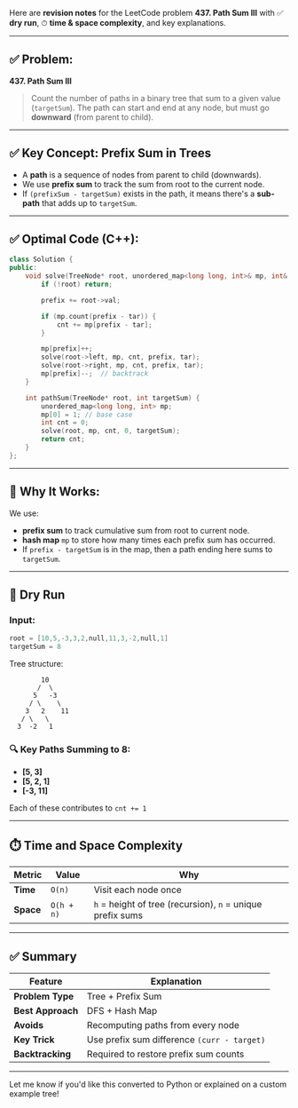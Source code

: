 Here are **revision notes** for the LeetCode problem **437. Path Sum III** with ✅ **dry run**, ⏱ **time & space complexity**, and key explanations.

---

## ✅ Problem:

**437. Path Sum III**

> Count the number of paths in a binary tree that sum to a given value (`targetSum`).
> The path can start and end at any node, but must go **downward** (from parent to child).

---

## ✅ Key Concept: Prefix Sum in Trees

* A **path** is a sequence of nodes from parent to child (downwards).
* We use **prefix sum** to track the sum from root to the current node.
* If `(prefixSum - targetSum)` exists in the path, it means there's a **sub-path** that adds up to `targetSum`.

---

## ✅ Optimal Code (C++):

```cpp
class Solution {
public:
    void solve(TreeNode* root, unordered_map<long long, int>& mp, int& cnt, long long prefix, int tar) {
        if (!root) return;

        prefix += root->val;

        if (mp.count(prefix - tar)) {
            cnt += mp[prefix - tar];
        }

        mp[prefix]++;
        solve(root->left, mp, cnt, prefix, tar);
        solve(root->right, mp, cnt, prefix, tar);
        mp[prefix]--;  // backtrack
    }

    int pathSum(TreeNode* root, int targetSum) {
        unordered_map<long long, int> mp;
        mp[0] = 1; // base case
        int cnt = 0;
        solve(root, mp, cnt, 0, targetSum);
        return cnt;
    }
};
```

---

## 🧠 Why It Works:

We use:

* **prefix sum** to track cumulative sum from root to current node.
* **hash map** `mp` to store how many times each prefix sum has occurred.
* If `prefix - targetSum` is in the map, then a path ending here sums to `targetSum`.

---

## 🧪 Dry Run

### Input:

```cpp
root = [10,5,-3,3,2,null,11,3,-2,null,1]
targetSum = 8
```

Tree structure:

```
        10
       /  \
      5   -3
     / \    \
    3   2    11
   / \   \
  3  -2   1
```

### 🔍 Key Paths Summing to 8:

* **\[5, 3]**
* **\[5, 2, 1]**
* **\[-3, 11]**

Each of these contributes to `cnt += 1`

---

## ⏱️ Time and Space Complexity

| Metric    | Value      | Why                                                        |
| --------- | ---------- | ---------------------------------------------------------- |
| **Time**  | `O(n)`     | Visit each node once                                       |
| **Space** | `O(h + n)` | `h` = height of tree (recursion), `n` = unique prefix sums |

---

## ✅ Summary

| Feature           | Explanation                                 |
| ----------------- | ------------------------------------------- |
| **Problem Type**  | Tree + Prefix Sum                           |
| **Best Approach** | DFS + Hash Map                              |
| **Avoids**        | Recomputing paths from every node           |
| **Key Trick**     | Use prefix sum difference `(curr - target)` |
| **Backtracking**  | Required to restore prefix sum counts       |

---

Let me know if you'd like this converted to Python or explained on a custom example tree!
